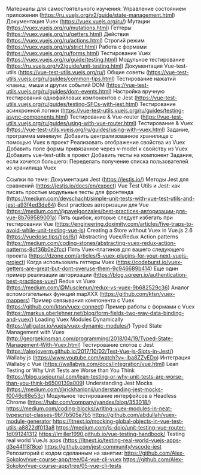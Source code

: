 Материалы для самостоятельного изучения:
Управление состоянием приложения (https://ru.vuejs.org/v2/guide/state-management.html)
Документация Vuex (https://vuex.vuejs.org/ru/)
Мутации (https://vuex.vuejs.org/ru/mutations.html)
Геттеры (https://vuex.vuejs.org/ru/getters.html)
Действия (https://vuex.vuejs.org/ru/actions.html)
Строгий режим (https://vuex.vuejs.org/ru/strict.html)
Работа с формами (https://vuex.vuejs.org/ru/forms.html)
Тестирование Vuex (https://vuex.vuejs.org/ru/guide/testing.html)
Модульное тестирование (https://ru.vuejs.org/v2/guide/unit-testing.html)
Документация Vue-test-utils (https://vue-test-utils.vuejs.org/ru/)
Общие советы (https://vue-test-utils.vuejs.org/ru/guides/common-tips.html)
Тестирование нажатий клавиш, мыши и других событий DOM (https://vue-test-utils.vuejs.org/ru/guides/dom-events.html)
Настройка вручную тестирования однофайловых компонентов с Jest (https://vue-test-utils.vuejs.org/ru/guides/testing-SFCs-with-jest.html)
Тестирование асинхронной логики (https://vue-test-utils.vuejs.org/ru/guides/testing-async-components.html)
Тестирование & Vue-router (https://vue-test-utils.vuejs.org/ru/guides/using-with-vue-router.html)
Тестирование & Vuex (https://vue-test-utils.vuejs.org/ru/guides/using-with-vuex.html)
Задание, программа минимум:
Добавить централизованное хранилище с помощью Vuex в проект
Реализовать отображение свойства из Vuex
Добавить поле формы привязанное через v-model к свойству из Vuex
Добавить vue-test-utils в проект
Добавить тесты на компонент
Задание, если хочется большего:
Переделать получение списка пользователей из хранилища Vuex


Ссылки по теме:
Документация Jest (https://jestjs.io/)
Методы Jest для сравнений (https://jestjs.io/docs/en/expect)
Vue Test Utils и Jest: как писать простые модульные тесты для фронтенда (https://medium.com/devschacht/simple-unit-tests-with-vue-test-utils-and-jest-a93f4ed3de64)
Best practices авторизации для Vue (https://medium.com/@pavelgonzales/best-practices-авторизации-для-vue-8b769589001a)
Пять ошибок, которые следует избегать при тестировании Vue (https://engineering.doximity.com/articles/five-traps-to-avoid-while-unit-testing-vue-js)
Creating a Store without Vuex in Vue.js 2.6 (https://vuedose.tips/tips/6/)
Abstracting Vuex/Redux Action patterns (https://medium.com/coding-stones/abstracting-vuex-redux-action-patterns-8df36b0e2fcc)
Пять Vuex-плагинов для вашего следующего проекта (https://dzone.com/articles/5-vuex-plugins-for-your-next-vuejs-project)
Когда использовать геттеры Vuex (https://codeburst.io/vuex-getters-are-great-but-dont-overuse-them-9c946689b414)
Еще один пример реализации авторизации (https://blog.sqreen.io/authentication-best-practices-vue/)
Redux vs Vuex (https://medium.com/@Musclenun/redux-vs-vuex-9b682529c36)
Аналог вспомогательных функций mapXXX (https://github.com/ktsn/vuex-mappers)
Пример связывания компонента с Vuex (https://github.com/ktsn/vuex-connect)
Пример работы с формами с Vuex (https://markus.oberlehner.net/blog/form-fields-two-way-data-binding-and-vuex/)
Loading Vuex Modules Dynamically (https://alligator.io/vuejs/vuex-dynamic-modules/)
Typed State Management with Vuex (http://georgekinsman.com/programming/2018/04/19/Typed-State-Management-With-Vuex.html)
Тестирование слотов с Jest (https://alexjoverm.github.io/2017/10/02/Test-Vue-js-Slots-in-Jest/)
Wallaby.js (https://www.youtube.com/watch?v=-iba8ZZyEDo)
Интеграция Wallaby с Vue (https://wallabyjs.com/docs/integration/vue.html)
Lean Testing or Why Unit Tests are Worse than You Think (https://blog.usejournal.com/lean-testing-or-why-unit-tests-are-worse-than-you-think-b6500139a009)
Understanding Jest Mocks (https://medium.com/@rickhanlonii/understanding-jest-mocks-f0046c68e53c)
Модульное тестирование интерфейсов в Headless Chrome (https://habr.com/company/yandex/blog/353018/)
https://medium.com/coding-blocks/writing-vuex-modules-in-neat-typescript-classes-9bf7b505e7b5
https://github.com/abdullah/vuex-module-generator
https://itnext.io/mocking-global-objects-in-vue-test-utils-a8822df013a8
https://medium.com/js-dojo/unit-testing-vue-router-1d091241312
https://lmiller1990.github.io/vue-testing-handbook/
Testing real world VueJs apps (https://itnext.io/testing-real-world-vuejs-apps-d3e44118f8ce)
https://github.com/jest-community/vscode-jest
Репозиторий с кодом сделанным на занятии:
https://github.com/Alex-Sokolov/vue-course-app/tree/04-vue-cli-vuex
https://github.com/Alex-Sokolov/vue-course-app/tree/05-vue-cli-tests